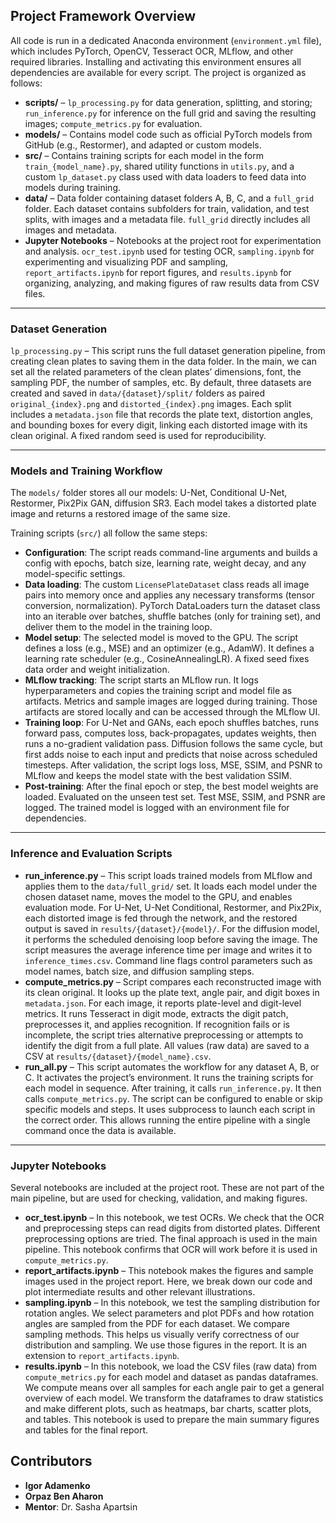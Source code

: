 ## Project Framework Overview

All code is run in a dedicated Anaconda environment (`environment.yml` file), which includes PyTorch, OpenCV, Tesseract OCR, MLflow, and other required libraries. Installing and activating this environment ensures all dependencies are available for every script. The project is organized as follows:

* **scripts/** – `lp_processing.py` for data generation, splitting, and storing; `run_inference.py` for inference on the full grid and saving the resulting images; `compute_metrics.py` for evaluation.
* **models/** – Contains model code such as official PyTorch models from GitHub (e.g., Restormer), and adapted or custom models.
* **src/** – Contains training scripts for each model in the form `train_{model_name}.py`, shared utility functions in `utils.py`, and a custom `lp_dataset.py` class used with data loaders to feed data into models during training.
* **data/** – Data folder containing dataset folders A, B, C, and a `full_grid` folder. Each dataset contains subfolders for train, validation, and test splits, with images and a metadata file. `full_grid` directly includes all images and metadata.
* **Jupyter Notebooks** – Notebooks at the project root for experimentation and analysis. `ocr_test.ipynb` used for testing OCR, `sampling.ipynb` for experimenting and visualizing PDF and sampling, `report_artifacts.ipynb` for report figures, and `results.ipynb` for organizing, analyzing, and making figures of raw results data from CSV files.

---

### Dataset Generation

`lp_processing.py` – This script runs the full dataset generation pipeline, from creating clean plates to saving them in the data folder. In the main, we can set all the related parameters of the clean plates’ dimensions, font, the sampling PDF, the number of samples, etc. By default, three datasets are created and saved in `data/{dataset}/split/` folders as paired `original_{index}.png` and `distorted_{index}.png` images. Each split includes a `metadata.json` file that records the plate text, distortion angles, and bounding boxes for every digit, linking each distorted image with its clean original. A fixed random seed is used for reproducibility.

---

### Models and Training Workflow

The `models/` folder stores all our models: U-Net, Conditional U-Net, Restormer, Pix2Pix GAN, diffusion SR3. Each model takes a distorted plate image and returns a restored image of the same size.

Training scripts (`src/`) all follow the same steps:

* **Configuration**: The script reads command-line arguments and builds a config with epochs, batch size, learning rate, weight decay, and any model-specific settings.
* **Data loading**: The custom `LicensePlateDataset` class reads all image pairs into memory once and applies any necessary transforms (tensor conversion, normalization). PyTorch DataLoaders turn the dataset class into an iterable over batches, shuffle batches (only for training set), and deliver them to the model in the training loop.
* **Model setup**: The selected model is moved to the GPU. The script defines a loss (e.g., MSE) and an optimizer (e.g., AdamW). It defines a learning rate scheduler (e.g., CosineAnnealingLR). A fixed seed fixes data order and weight initialization.
* **MLflow tracking**: The script starts an MLflow run. It logs hyperparameters and copies the training script and model file as artifacts. Metrics and sample images are logged during training. Those artifacts are stored locally and can be accessed through the MLflow UI.
* **Training loop**: For U-Net and GANs, each epoch shuffles batches, runs forward pass, computes loss, back-propagates, updates weights, then runs a no-gradient validation pass. Diffusion follows the same cycle, but first adds noise to each input and predicts that noise across scheduled timesteps. After validation, the script logs loss, MSE, SSIM, and PSNR to MLflow and keeps the model state with the best validation SSIM.
* **Post-training**: After the final epoch or step, the best model weights are loaded. Evaluated on the unseen test set. Test MSE, SSIM, and PSNR are logged. The trained model is logged with an environment file for dependencies.

---

### Inference and Evaluation Scripts

* **run\_inference.py** – This script loads trained models from MLflow and applies them to the `data/full_grid/` set. It loads each model under the chosen dataset name, moves the model to the GPU, and enables evaluation mode. For U-Net, U-Net Conditional, Restormer, and Pix2Pix, each distorted image is fed through the network, and the restored output is saved in `results/{dataset}/{model}/`. For the diffusion model, it performs the scheduled denoising loop before saving the image. The script measures the average inference time per image and writes it to `inference_times.csv`. Command line flags control parameters such as model names, batch size, and diffusion sampling steps.
* **compute\_metrics.py** – Script compares each reconstructed image with its clean original. It looks up the plate text, angle pair, and digit boxes in `metadata.json`. For each image, it reports plate-level and digit-level metrics. It runs Tesseract in digit mode, extracts the digit patch, preprocesses it, and applies recognition. If recognition fails or is incomplete, the script tries alternative preprocessing or attempts to identify the digit from a full plate. All values (raw data) are saved to a CSV at `results/{dataset}/{model_name}.csv`.
* **run\_all.py** – This script automates the workflow for any dataset A, B, or C. It activates the project’s environment. It runs the training scripts for each model in sequence. After training, it calls `run_inference.py`. It then calls `compute_metrics.py`. The script can be configured to enable or skip specific models and steps. It uses subprocess to launch each script in the correct order. This allows running the entire pipeline with a single command once the data is available.

---

### Jupyter Notebooks

Several notebooks are included at the project root. These are not part of the main pipeline, but are used for checking, validation, and making figures.

* **ocr\_test.ipynb** – In this notebook, we test OCRs. We check that the OCR and preprocessing steps can read digits from distorted plates. Different preprocessing options are tried. The final approach is used in the main pipeline. This notebook confirms that OCR will work before it is used in `compute_metrics.py`.
* **report\_artifacts.ipynb** – This notebook makes the figures and sample images used in the project report. Here, we break down our code and plot intermediate results and other relevant illustrations.
* **sampling.ipynb** – In this notebook, we test the sampling distribution for rotation angles. We select parameters and plot PDFs and how rotation angles are sampled from the PDF for each dataset. We compare sampling methods. This helps us visually verify correctness of our distribution and sampling. We use those figures in the report. It is an extension to `report_artifacts.ipynb`.
* **results.ipynb** – In this notebook, we load the CSV files (raw data) from `compute_metrics.py` for each model and dataset as pandas dataframes. We compute means over all samples for each angle pair to get a general overview of each model. We transform the dataframes to draw statistics and make different plots, such as heatmaps, bar charts, scatter plots, and tables. This notebook is used to prepare the main summary figures and tables for the final report.


## Contributors

- **Igor Adamenko**
- **Orpaz Ben Aharon**
- **Mentor**: Dr. Sasha Apartsin
